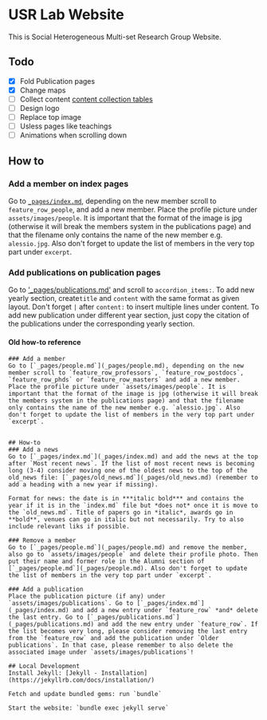 # USR Lab Website

This is Social Heterogeneous Multi-set Research Group Website.
## Todo
- [x] Fold Publication pages
- [x] Change maps
- [ ] Collect content [content collection tables](https://docs.qq.com/doc/DR3R6QWppRHNpbWtk?u=e9c66e9abc7a4be594994d91be9ec1e5&no_promotion=1)
- [ ] Design logo
- [ ] Replace top image
- [ ] Usless pages like teachings
- [ ] Animations when scrolling down

## How to
### Add a member on index pages
Go to [`_pages/index.md`](_pages/index.md), depending on the new member scroll to `feature_row_people`, and add a new member. Place the profile picture under `assets/images/people`. It is important that the format of the image is jpg (otherwise it will break the members system in the publications page) and that the filename only contains the name of the new member e.g. `alessio.jpg`. Also don't forget to update the list of members in the very top part under `excerpt`.
### Add publications on publication pages
Go to ['_pages/publications.md'](_pages/publications.md) and scroll to `accordion_items:`. To add new yearly section, create`title` and `content` with the same format as given layout. Don't forget `|` after `content:` to insert multiple lines under content. To add new publication under different year section, just copy the citation of the publications under the corresponding yearly section.



#### Old how-to reference
    ### Add a member
    Go to [`_pages/people.md`](_pages/people.md), depending on the new member scroll to `feature_row_professors`, `feature_row_postdocs`, `feature_row_phds` or `feature_row_masters` and add a new member. Place the profile picture under `assets/images/people`. It is important that the format of the image is jpg (otherwise it will break the members system in the publications page) and that the filename only contains the name of the new member e.g. `alessio.jpg`. Also don't forget to update the list of members in the very top part under `excerpt`.
    
    
    ## How-to
    ### Add a news
    Go to [`_pages/index.md`](_pages/index.md) and add the news at the top after `Most recent news`. If the list of most recent news is becoming long (3-4) consider moving one of the oldest news to the top of the old_news file: [`_pages/old_news.md`](_pages/old_news.md) (remember to add a heading with a new year if missing).
    
    Format for news: the date is in ***italic bold*** and contains the year if it is in the `index.md` file but *does not* once it is move to the `old_news.md`. Title of papers go in *italic*, awards go in **bold**, venues can go in italic but not necessarily. Try to also include relevant liks if possible.
    
    ### Remove a member
    Go to [`_pages/people.md`](_pages/people.md) and remove the member, also go to `assets/images/people` and delete their profile photo. Then put their name and former role in the Alumni section of [`_pages/people.md`](_pages/people.md). Also don't forget to update the list of members in the very top part under `excerpt`.
    
    ### Add a publication
    Place the publication picture (if any) under `assets/images/publications`. Go to [`_pages/index.md`](_pages/index.md) and add a new entry under `feature_row` *and* delete the last entry. Go to [`_pages/publications.md`](_pages/publications.md) and add the new entry under `feature_row`. If the list becomes very long, please consider removing the last entry from the `feature_row` and add the publication under `Older publications`. In that case, please remember to also delete the associated image under `assets/images/publications`!
    
    ## Local Development
    Install Jekyll: [Jekyll - Installation](https://jekyllrb.com/docs/installation/)
    
    Fetch and update bundled gems: run `bundle`
    
    Start the website: `bundle exec jekyll serve`
    